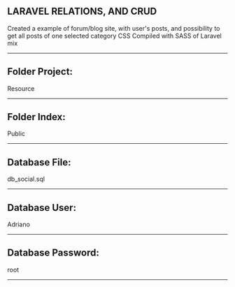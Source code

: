 LARAVEL RELATIONS, AND CRUD
-------------------------------------------------------------------------------------------------------------------
Created a example of forum/blog site, with user's posts, and possibility to get all posts of one  selected category
CSS Compiled with SASS of Laravel mix
___________________________________________________________________________________________________________________

Folder Project:
---------------
Resource
_______________
Folder Index:
---------------
Public
_______________
Database File:
---------------
db_social.sql
_______________
Database User:
---------------
Adriano
_______________
Database Password:
---------------
root
_______________
